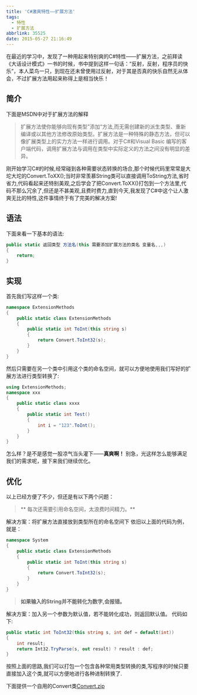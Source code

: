 ```yaml
---
title: 'C#激爽特性——扩展方法'
tags:
  - 特性
  - 扩展方法
abbrlink: 35525
date: 2015-05-27 21:16:49
---
```

在最近的学习中，发现了一种用起来特别爽的C#特性——扩展方法，之前拜读《大话设计模式》一书的时候，书中提到这样一句话：“反射，反射，程序员的快乐”，本人菜鸟一只，到现在还未曾使用过反射，对于其是否真的快乐自然无从体会，不过扩展方法用起来称得上是相当快乐！
<!-- more -->
## 简介
下面是MSDN中对于扩展方法的解释
>  扩展方法使你能够向现有类型”添加“方法,而无需创建新的派生类型、重新编译或以其他方法修改原始类型。扩展方法是一种特殊的静态方法，但可以像扩展类型上的实力方法一样进行调用。对于C#和Visual Basic 编写的客户端代码，调用扩展方法与调用在类型中实际定义的方法之间没有明显的差异。

刚开始学习C#的时候,经常碰到各种需要状态转换的场合,那个时候代码里常常是大坨大坨的Convert.ToXX();当时非常羡慕String类可以直接调用ToString方法,省时省力,代码看起来还特别美观,之后学会了把Convert.ToXX()打包到一个方法里,代码不那么冗余了,但还是不甚美观,且费时费力,直到今天,我发现了C#中这个让人激爽无比的特性,这件事情终于有了完美的解决方案!
## 语法
下面来看一下基本的语法:
```csharp
public static 返回类型 方法名(this 需要添加扩展方法的类名 变量名,,,)
{
    return;
}
```
## 实现
首先我们写这样一个类: 
```csharp
namespace ExtensionMethods
{
    public static class ExtensionMethods
    {
        public static int ToInt(this string s)
        {
            return Convert.ToInt32(s);
        }
    }
}
```
然后只需要在另一个类中引用这个类的命名空间，就可以方便地使用我们写好的扩展方法进行类型转换了:
```csharp
using ExtensionMethods;
namespace xxx
{
    public static class xxxx
    {
        public static int Test()
        {
            int i = "123".ToInt();
        }
    }
}
```
怎么样？是不是感觉一股凉气当头灌下——**真爽啊！**
别急，光这样怎么能够满足我们的需求呢，接下来我们继续优化。
## 优化
以上已经方便了不少，但还是有以下两个问题：
>** 每次还需要引用命名空间，太浪费时间精力。**

解决方案：将扩展方法直接放到类型所在的命名空间下
依旧以上面的代码为例，就是：
```csharp
namespace System
{
    public static class ExtensionMethods
    {
        public static int ToInt(this string s)
        {
            return Convert.ToInt32(s);
        }
    }
}
```

> **如果输入的String并不能转化为数字,会报错。**

解决方案：加入另一个参数为默认值，若不能转化成功，则返回默认值。
代码如下:
```csharp
public static int ToInt32(this string s, int def = default(int))
{
    int result;
    return Int32.TryParse(s, out result) ? result : def;
}
```
按照上面的思路,我们可以打包一个包含各种常用类型转换的类,写程序的时候只要直接加入这个类,就可以方便地进行各种进制转换了.

下面提供一个自用的Convert类[Convert.zip](http://qiniucdn.wayneshao.com/Convert.zip)

